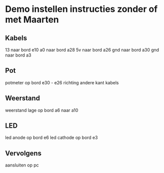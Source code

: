 # Demo instellen instructies zonder of met Maarten

## Kabels
13  naar bord e10
a0  naar bord a28
5v  naar bord a26
gnd naar bord a30
gnd naar bord a3


## Pot
potmeter op bord e30 - e26 richting andere kant kabels

## Weerstand
weerstand lage op bord a6 naar a10

## LED
led anode op bord e6
led cathode op bord e3

## Vervolgens
aansluiten op pc